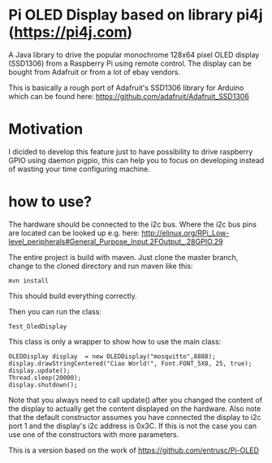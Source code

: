 Pi OLED Display based on library pi4j (https://pi4j.com)
========================================================

A Java library to drive the popular monochrome 128x64 pixel OLED display (SSD1306)
from a Raspberry Pi using remote control. The display can be bought from Adafruit or from a lot of ebay
vendors.

This is basically a rough port of Adafruit's SSD1306 library for Arduino which
can be found here: https://github.com/adafruit/Adafruit_SSD1306

Motivation
===========================================================

I dicided to develop this feature just to have possibility to drive raspberry GPIO using daemon pigpio, this can help you to focus on developing instead of 
wasting your time configuring machine.

how to use?
============

The hardware should be connected to the i2c bus. Where the i2c bus pins
are located can be looked up e.g. here:
http://elinux.org/RPi_Low-level_peripherals#General_Purpose_Input.2FOutput_.28GPIO.29

The entire project is build with maven. Just clone the master branch, change to the cloned directory and run maven like this:

    mvn install

This should build everything correctly.

Then you can run the  class:

    Test_OledDisplay

This class is only a wrapper to show how to use the main class:

    OLEDDisplay display  = new OLEDDisplay("mosquitto",8888);
	display.drawStringCentered("Ciao World!", Font.FONT_5X8, 25, true);
	display.update();
	Thread.sleep(20000);
	display.shutdown();
    
Note that you always need to call update() after you changed the content of the display to actually get the content displayed on the hardware.
Also note that the default constructor assumes you have connected the display to
i2c port 1 and the display's i2c address is 0x3C. If this is not the case you
can use one of the constructors with more parameters.

This is a version based on the work of https://github.com/entrusc/Pi-OLED

